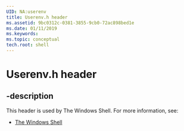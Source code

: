 ```yaml
---
UID: NA:userenv
title: Userenv.h header
ms.assetid: 9bc0312c-0381-3855-9cb0-72ac898bed1e
ms.date: 01/11/2019
ms.keywords: 
ms.topic: conceptual
tech.root: shell
---
```


# Userenv.h header


## -description


This header is used by The Windows Shell. For more information, see:

- [The Windows Shell](../_shell/index.md)


